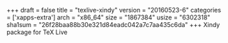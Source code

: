 +++
draft = false
title = "texlive-xindy"
version = "20160523-6"
categories = ['xapps-extra']
arch = "x86_64"
size = "1867384"
usize = "6302318"
sha1sum = "26f28baa88b30e321d84eadc042a7c7aa435c6da"
+++
Xindy package for TeX Live